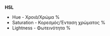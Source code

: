 **ΗSL**

* Hue - Χροιά/Χρώμα %
* Saturation - Κορεσμός/Ένταση χρώματος %
* Lightness - Φωτεινότητα %


